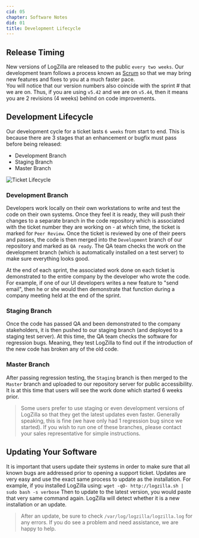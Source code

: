 ```yaml
---
cid: 05
chapter: Software Notes
did: 01
title: Development Lifecycle
---
```




## Release Timing
New versions of LogZilla are released to the public `every two weeks`.
Our development team follows a process known as [Scrum](https://en.wikipedia.org/wiki/Scrum_%28software_development%29) so that we may bring new features and fixes to you at a much faster pace.  
You will notice that our version numbers also coincide with the sprint # that we are on. Thus, if you are using `v5.42` and we are on `v5.44`, then it means you are 2 revisions (4 weeks) behind on code improvements. 

## Development Lifecycle
Our development cycle for a ticket lasts `6 weeks` from start to end. This is because there are 3 stages that an enhancement or bugfix must pass before being released:

 - Development Branch
 - Staging Branch
 - Master Branch


![Ticket Lifecycle](/assets/images/docs/images/ticketflow.png)


### Development Branch
Developers work locally on their own workstations to write and test the code on their own systems. Once they feel it is ready, they will push their changes to a separate branch in the code repository which is associated with the ticket number they are working on - at which time, the ticket is marked for `Peer Review`. 
Once the ticket is reviewed by one of their peers and passes, the code is then merged into the `Development` branch of our repository and marked as `QA ready`. The QA team checks the work on the development branch (which is automatically installed on a test server) to make sure everything looks good. 

At the end of each sprint, the associated work done on each ticket is demonstrated to the entire company by the developer who wrote the code. For example, if one of our UI developers writes a new feature to "send email", then he or she would then demonstrate that function during a company meeting held at the end of the sprint.

### Staging Branch
Once the code has passed QA and been demonstrated to the company stakeholders, it is then pushed to our staging branch (and deployed to a staging test server). At this time, the QA team checks the software for regression bugs. Meaning, they test LogZilla to find out if the introduction of the new code has broken any of the old code.

### Master Branch
After passing regression testing, the `Staging` branch is then merged to the `Master` branch and uploaded to our repository server for public accessibility. 
It is at this time that users will see the work done which started 6 weeks prior.

>Some users prefer to use staging or even development versions of LogZilla so that they get the latest updates even faster. Generally speaking, this is fine (we have only had 1 regression bug since we started). If you wish to run one of these branches, please contact your sales representative for simple instructions.

## Updating Your Software
It is important that users update their systems in order to make sure that all known bugs are addressed prior to opening a support ticket. Updates are very easy and use the exact same process to update as the installation. 
For example, if you installed LogZilla using:
`wget -qO- http://logzilla.sh | sudo bash -s verbose`
Then to update to the latest version, you would paste that very same command again.
LogZilla will detect whether it is a new installation or an update.

>After an update, be sure to check `/var/log/logzilla/logzilla.log` for any errors. If you do see a problem and need assistance, we are happy to help.

